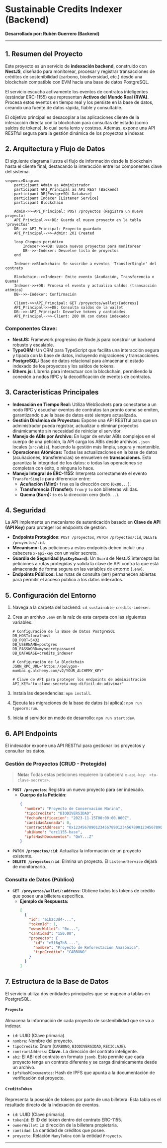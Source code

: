 # Sustainable Credits Indexer (Backend)

**Desarrollado por: Rubén Guerrero (Backend)**

---

## 1. Resumen del Proyecto

Este proyecto es un servicio de **indexación backend**, construido con **NestJS**, diseñado para monitorear, procesar y registrar transacciones de créditos de sostenibilidad (carbono, biodiversidad, etc.) desde una blockchain compatible con EVM hacia una base de datos PostgreSQL.

El servicio escucha activamente los eventos de contratos inteligentes (estándar ERC-1155) que representan **Activos del Mundo Real (RWA)**. Procesa estos eventos en tiempo real y los persiste en la base de datos, creando una fuente de datos rápida, fiable y consultable.

El objetivo principal es desacoplar a las aplicaciones cliente de la interacción directa con la blockchain para consultas de estado (como saldos de tokens), lo cual sería lento y costoso. Además, expone una API RESTful segura para la gestión dinámica de los proyectos a indexar.

## 2. Arquitectura y Flujo de Datos

El siguiente diagrama ilustra el flujo de información desde la blockchain hasta el cliente final, destacando la interacción entre los componentes clave del sistema.

```mermaid
sequenceDiagram
    participant Admin as Administrador
    participant API_Principal as API REST (Backend)
    participant DB[PostgreSQL Database]
    participant Indexer [Listener Service]
    participant Blockchain

    Admin->>+API_Principal: POST /proyectos (Registra un nuevo proyecto)
    API_Principal->>+DB: Guarda el nuevo proyecto en la tabla 'proyectos'
    DB-->>-API_Principal: Proyecto guardado
    API_Principal-->>-Admin: 201 Created

    loop Chequeo periódico
        Indexer->>+DB: Busca nuevos proyectos para monitorear
        DB-->>-Indexer: Devuelve lista de proyectos
    end

    Indexer->>Blockchain: Se suscribe a eventos 'TransferSingle' del contrato

    Blockchain-->>Indexer: Emite evento (Acuñación, Transferencia o Quema)
    Indexer->>+DB: Procesa el evento y actualiza saldos (transacción atómica)
    DB-->>-Indexer: Confirmación

    Client->>+API_Principal: GET /proyectos/wallet/{address}
    API_Principal->>+DB: Consulta saldos de la wallet
    DB-->>-API_Principal: Devuelve tokens y cantidades
    API_Principal-->>-Client: 200 OK con datos indexados
```

### Componentes Clave:

- **NestJS:** Framework progresivo de Node.js para construir un backend robusto y escalable.
- **TypeORM:** Un ORM para TypeScript que facilita una interacción segura y tipada con la base de datos, incluyendo migraciones y transacciones.
- **PostgreSQL:** Base de datos relacional para almacenar el estado indexado de los proyectos y los saldos de tokens.
- **Ethers.js:** Librería para interactuar con la blockchain, permitiendo la conexión a nodos RPC y la decodificación de eventos de contratos.

## 3. Características Principales

- **Indexación en Tiempo Real:** Utiliza WebSockets para conectarse a un nodo RPC y escuchar eventos de contratos tan pronto como se emiten, garantizando que la base de datos esté siempre actualizada.
- **Gestión Dinámica de Proyectos:** Expone una API RESTful para que un administrador pueda registrar, actualizar o eliminar proyectos dinámicamente sin necesidad de reiniciar el servidor.
- **Manejo de ABIs por Archivo:** En lugar de enviar ABIs complejos en el cuerpo de una petición, la API carga los ABIs desde archivos `.json` locales (`src/abis`), haciendo la gestión más limpia, segura y mantenible.
- **Operaciones Atómicas:** Todas las actualizaciones en la base de datos (acuñaciones, transferencias) se envuelven en **transacciones**. Esto garantiza la integridad de los datos: o todas las operaciones se completan con éxito, o ninguna lo hace.
- **Manejo Integral de ERC-1155:** Interpreta correctamente el evento `TransferSingle` para diferenciar entre:
  - **Acuñación (Mint):** `from` es la dirección cero (`0x00...`).
  - **Transferencia (Transfer):** `from` y `to` son billeteras válidas.
  - **Quema (Burn):** `to` es la dirección cero (`0x00...`).

## 4. Seguridad

La API implementa un mecanismo de autenticación basado en **Clave de API (API Key)** para proteger los endpoints de gestión.

- **Endpoints Protegidos:** `POST /proyectos`, `PATCH /proyectos/:id`, `DELETE /proyectos/:id`.
- **Mecanismo:** Las peticiones a estos endpoints deben incluir una cabecera `x-api-key` con un valor secreto.
- **Guardia de Seguridad (`ApiKeyGuard`):** Un `Guard` de NestJS intercepta las peticiones a rutas protegidas y valida la clave de API contra la que está almacenada de forma segura en las variables de entorno (`.env`).
- **Endpoints Públicos:** Las rutas de consulta (`GET`) permanecen abiertas para permitir el acceso público a los datos indexados.

## 5. Configuración del Entorno

1.  Navega a la carpeta del backend: `cd sustainable-credits-indexer`.
2.  Crea un archivo `.env` en la raíz de esta carpeta con las siguientes variables:

    ```env
    # Configuración de la Base de Datos PostgreSQL
    DB_HOST=localhost
    DB_PORT=5432
    DB_USERNAME=postgres
    DB_PASSWORD=mysecretpassword
    DB_DATABASE=credits_indexer

    # Configuración de la Blockchain
    JSON_RPC_URL="https://polygon-mumbai.g.alchemy.com/v2/YOUR_ALCHEMY_KEY"

    # Clave de API para proteger los endpoints de administración
    API_KEY="tu-clave-secreta-muy-dificil-de-adivinar"
    ```

3.  Instala las dependencias: `npm install`.
4.  Ejecuta las migraciones de la base de datos (si aplica): `npm run typeorm:run`.
5.  Inicia el servidor en modo de desarrollo: `npm run start:dev`.

## 6. API Endpoints

El indexador expone una API RESTful para gestionar los proyectos y consultar los datos.

### Gestión de Proyectos (CRUD - Protegido)

> **Nota:** Todas estas peticiones requieren la cabecera `x-api-key: <tu-clave-secreta>`.

- **`POST /proyectos`**: Registra un nuevo proyecto para ser indexado.
  - **Cuerpo de la Petición:**
    ```json
    {
      "nombre": "Proyecto de Conservación Marina",
      "tipoCredito": "BIODIVERSIDAD",
      "fechaVerificacion": "2023-11-15T00:00:00.000Z",
      "cantidadAcunada": 0,
      "contractAddress": "0x1234567890123456789012345678901234567890",
      "abiName": "erc1155-base",
      "ipfsHashDocumentos": "QmY...Z"
    }
    ```
- **`PATCH /proyectos/:id`**: Actualiza la información de un proyecto existente.
- **`DELETE /proyectos/:id`**: Elimina un proyecto. El `ListenerService` dejará de monitorearlo.

### Consulta de Datos (Público)

- **`GET /proyectos/wallet/:address`**: Obtiene todos los tokens de crédito que posee una billetera específica.
  - **Ejemplo de Respuesta:**
    ```json
    [
      {
        "id": "a1b2c3d4-...",
        "tokenId": 1,
        "ownerWallet": "0x...",
        "cantidad": "150.00",
        "proyecto": {
          "id": "e5f6g7h8-...",
          "nombre": "Proyecto de Reforestación Amazónica",
          "tipoCredito": "CARBONO"
        }
      }
    ]
    ```

## 7. Estructura de la Base de Datos

El servicio utiliza dos entidades principales que se mapean a tablas en PostgreSQL.

#### `Proyecto`

Almacena la información de cada proyecto de sostenibilidad que se va a indexar.

- `id`: UUID (Clave primaria).
- `nombre`: Nombre del proyecto.
- `tipoCredito`: Enum (`CARBONO`, `BIODIVERSIDAD`, `RECICLAJE`).
- `contractAddress`: **Clave.** La dirección del contrato inteligente.
- `abi`: El ABI del contrato en formato `jsonb`. Esto permite que cada proyecto tenga un contrato diferente y se carga dinámicamente desde un archivo.
- `ipfsHashDocumentos`: Hash de IPFS que apunta a la documentación de verificación del proyecto.

#### `CreditoToken`

Representa la posesión de tokens por parte de una billetera. Esta tabla es el resultado directo de la indexación de eventos.

- `id`: UUID (Clave primaria).
- `tokenId`: El ID del token dentro del contrato ERC-1155.
- `ownerWallet`: La dirección de la billetera propietaria.
- `cantidad`: La cantidad de créditos que posee.
- `proyecto`: Relación `ManyToOne` con la entidad `Proyecto`.

---
